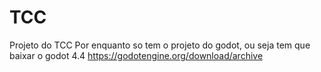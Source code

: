 # TCC
Projeto do TCC
Por enquanto so tem o projeto do godot, ou seja tem que baixar o godot 4.4
https://godotengine.org/download/archive
